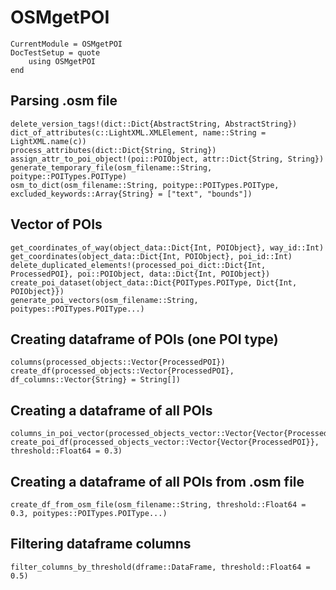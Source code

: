 # OSMgetPOI

```@meta
CurrentModule = OSMgetPOI
DocTestSetup = quote
    using OSMgetPOI
end
```

Parsing .osm file
-----------------
```@docs
delete_version_tags!(dict::Dict{AbstractString, AbstractString})
dict_of_attributes(c::LightXML.XMLElement, name::String = LightXML.name(c))
process_attributes(dict::Dict{String, String})
assign_attr_to_poi_object!(poi::POIObject, attr::Dict{String, String})
generate_temporary_file(osm_filename::String, poitype::POITypes.POIType)
osm_to_dict(osm_filename::String, poitype::POITypes.POIType, excluded_keywords::Array{String} = ["text", "bounds"])
```


Vector of POIs
--------------
```@docs
get_coordinates_of_way(object_data::Dict{Int, POIObject}, way_id::Int)
get_coordinates(object_data::Dict{Int, POIObject}, poi_id::Int)
delete_duplicated_elements!(processed_poi_dict::Dict{Int, ProcessedPOI}, poi::POIObject, data::Dict{Int, POIObject})
create_poi_dataset(object_data::Dict{POITypes.POIType, Dict{Int, POIObject}})
generate_poi_vectors(osm_filename::String, poitypes::POITypes.POIType...)
```


Creating dataframe of POIs (one POI type)
-----------------------------------------
```@docs
columns(processed_objects::Vector{ProcessedPOI})
create_df(processed_objects::Vector{ProcessedPOI}, df_columns::Vector{String} = String[])
```

Creating a dataframe of all POIs
--------------------------------
```@docs
columns_in_poi_vector(processed_objects_vector::Vector{Vector{ProcessedPOI}})
create_poi_df(processed_objects_vector::Vector{Vector{ProcessedPOI}}, threshold::Float64 = 0.3)
```

Creating a dataframe of all POIs from .osm file
-----------------------------------------------
```@docs
create_df_from_osm_file(osm_filename::String, threshold::Float64 = 0.3, poitypes::POITypes.POIType...)
```

Filtering dataframe columns
---------------------------
```@docs
filter_columns_by_threshold(dframe::DataFrame, threshold::Float64 = 0.5)
```
